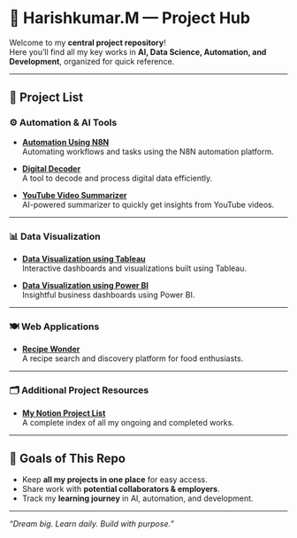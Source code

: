 # 🚀 Harishkumar.M — Project Hub

Welcome to my **central project repository**!  
Here you’ll find all my key works in **AI, Data Science, Automation, and Development**, organized for quick reference.

---

## 📂 Project List

### ⚙️ Automation & AI Tools
- **[Automation Using N8N](https://github.com/M-Harishkumar/Automation-Using-N8N-.git)**  
  Automating workflows and tasks using the N8N automation platform.

- **[Digital Decoder](https://github.com/M-Harishkumar/Digital-Decoder.git)**  
  A tool to decode and process digital data efficiently.

- **[YouTube Video Summarizer](https://github.com/M-Harishkumar/Youtube-video-summarizer.git)**  
  AI-powered summarizer to quickly get insights from YouTube videos.

---

### 📊 Data Visualization
- **[Data Visualization using Tableau](https://github.com/M-Harishkumar/Data-visualisation-using-Tableau.git)**  
  Interactive dashboards and visualizations built using Tableau.

- **[Data Visualization using Power BI](https://github.com/M-Harishkumar/Data-visualisation-using-powerbi.git)**  
  Insightful business dashboards using Power BI.

---

### 🍽️ Web Applications
- **[Recipe Wonder](https://github.com/M-Harishkumar/recipe-wonder.git)**  
  A recipe search and discovery platform for food enthusiasts.

---

### 🗂 Additional Project Resources
- **[My Notion Project List](https://www.notion.so/My-Projects-List-23cef33703fa802ab351d7849b2ae71c)**  
  A complete index of all my ongoing and completed works.

---

## 🎯 Goals of This Repo
- Keep **all my projects in one place** for easy access.
- Share work with **potential collaborators & employers**.
- Track my **learning journey** in AI, automation, and development.

---

_“Dream big. Learn daily. Build with purpose.”_
